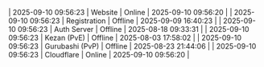 | 2025-09-10 09:56:23 | Website | Online | 2025-09-10 09:56:20 |
| 2025-09-10 09:56:23 | Registration | Offline | 2025-09-09 16:40:23 |
| 2025-09-10 09:56:23 | Auth Server | Offline | 2025-08-18 09:33:31 |
| 2025-09-10 09:56:23 | Kezan (PvE) | Offline | 2025-08-03 17:58:02 |
| 2025-09-10 09:56:23 | Gurubashi (PvP) | Offline | 2025-08-23 21:44:06 |
| 2025-09-10 09:56:23 | Cloudflare | Online | 2025-09-10 09:56:20 |
